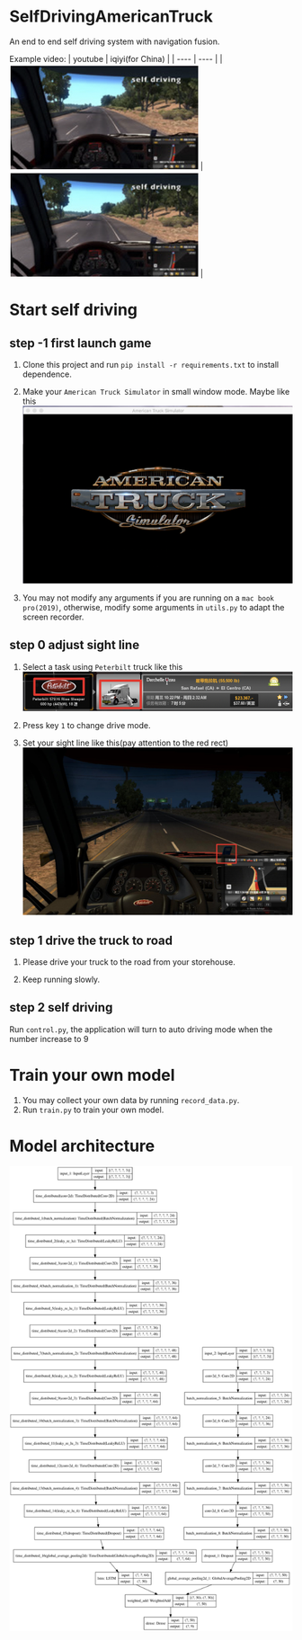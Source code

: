 # SelfDrivingAmericanTruck
An end to end self driving system with navigation fusion.

Example video:
|  youtube   | iqiyi(for China)  |
|  ----  | ----  |
| [![Youtube video](../art/video.jpg)](https://youtu.be/Rr-dmr2YJPM)  | [![Iiyi video](../art/video.jpg)](https://www.iqiyi.com/v_25x9izh8zko.html) |


# Start self driving


## step -1 first launch game

1. Clone this project and run `pip install -r requirements.txt` to install dependence.

2. Make your `American Truck Simulator` in small window mode. Maybe like this
![](../art/start.jpg)

3. You may not modify any arguments if you are running on a `mac book pro(2019)`, otherwise, modify some arguments in `utils.py` to adapt the screen recorder.


## step 0 adjust sight line

1. Select a task using `Peterbilt` truck like this
![](../art/selecttruck.jpg)

2. Press key `1` to change drive mode.

3. Set your sight line like this(pay attention to the red rect)
![](../art/truck_view_preview.jpg)

## step 1 drive the truck to road

1. Please drive your truck to the road from your storehouse.

2. Keep running slowly.

## step 2 self driving

Run `control.py`, the application will turn to auto driving mode when the number increase to 9


# Train your own model

1. You may collect your own data by running `record_data.py`.
2. Run `train.py` to train your own model.

# Model architecture
![](model.png)
